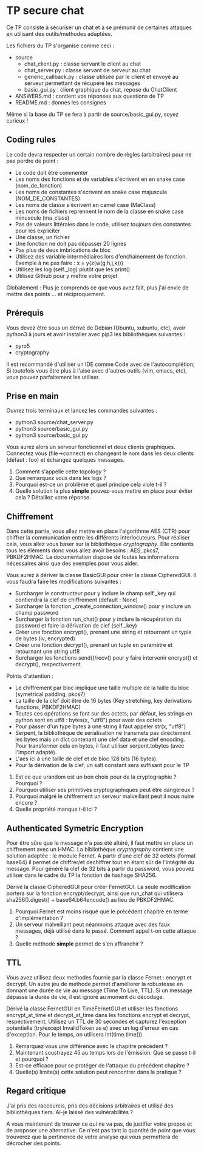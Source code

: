 # TP secure chat

Ce TP consiste à sécuriser un chat et à se prémunir de certaines attaques en utilisant des outils/methodes adaptées.

Les fichiers du TP s'organise comme ceci :

* source
    * chat_client.py : classe servant le client au chat
    * chat_server.py : classe servant de serveur au chat
    * generic_callback.py : classe utilisée par le client et envoyé au serveur permettant de récupéré les messages
    * basic_gui.py : client graphique du chat, repose du ChatClient
* ANSWERS.md : contient vos réponses aux questions de TP
* README.md : donnes les consignes

Même si la base du TP se fera à partir de source/basic_gui.py, soyez curieux ! 

## Coding rules

Le code devra respecter un certain nombre de règles (arbitraires) pour ne pas perdre de point :

- Le code doit être commenter
- Les noms des fonctions et de variables s'écrivent en en snake case (nom_de_fonction)
- Les noms de constantes s'écrivent en snake case majuscule (NOM_DE_CONSTANTES)
- Les noms de classe s'écrivent en camel case (MaClass)
- Les noms de fichiers reprennent le nom de la classe en snake case minuscule (ma_class)
- Pas de valeurs littérales dans le code, utilisez toujours des constantes pour les expliciter
- Une classe, un fichier
- Une fonction ne doit pas dépasser 20 lignes
- Pas plus de deux imbrications de bloc
- Utilisez des variable intermédiaires lors d'enchainement de fonction. Exemple à ne pas faire : x = y(z(w(g,h,j,k)))
- Utilisez les log (self._log) plutôt que les print()
- Utilisez Github pour y mettre votre projet

Globalement : Plus je comprends ce que vous avez fait, plus j'ai envie de mettre des points ... et réciproquement.

## Prérequis

Vous devez être sous un dérivé de Debian (Ubuntu, xubuntu, etc), avoir python3 à jours et avoir installer avec pip3 les bibliothèques suivantes :

- pyro5
- cryptography

Il est recommandé d'utiliser un IDE comme Code avec de l'autocomplétion; Si toutefois vous être plus à l'aise avec d'autres outils (vim, emacs, etc), vous pouvez parfaitement les utiliser.

## Prise en main

Ouvrez trois terminaux et lancez les commandes suivantes :

- python3 source/chat_server.py
- python3 source/basic_gui.py
- python3 source/basic_gui.py

Vous aurez alors un serveur fonctionnel et deux clients graphiques. Connectez vous (file->connect) en changeant le nom dans les deux clients (défaut : foo) et échangez quelques messages.

1. Comment s'appelle cette topology ?
2. Que remarquez vous dans les logs ? 
3. Pourquoi est-ce un problème et quel principe cela viole t-il ?
4. Quelle solution la plus **simple** pouvez-vous mettre en place pour éviter cela ? Détaillez votre réponse.

## Chiffrement

Dans cette partie, vous allez mettre en place l'algorithme AES (CTR) pour chiffrer la communication entre les différents interlocuteurs. Pour réaliser cela, vous allez vous baser sur la bibliothèque *cryptography*. Elle contients tous les éléments donc vous allez avoir besoins : AES, pkcs7, PBKDF2HMAC. La documentation dispose de toutes les informations nécessaires ainsi que des exemples pour vous aider.

Vous aurez à dériver la classe BasicGUI pour créer la classe CipheredGUI. Il vous faudra faire les modifications suivantes :

- Surcharger le constructeur pour y inclure le champ self._key qui contiendra la clef de chiffrement (default : None)
- Surcharger la fonction _create_connection_window() pour y inclure un champ password
- Surcharger la fonction run_chat() pour y inclure la récupération du password et faire la dérivation de clef (self._key)
- Créer une fonction encrypt(), prenant une string et retournant un typle de bytes (iv, encrypted)
- Créer une fonction decrypt(), prenant un tuple en paramètre et retournant une string utf8
- Surcharger les fonctions send()/recv() pour y faire intervenir encrypt() et decrypt(), respectivement.

Points d'attention :

- Le chiffrement par bloc implique une taille multiple de la taille du bloc (symetrical padding, pkcs7)
- La taille de la clef doit être de 16 bytes (Key stretching, key derivations functions, PBKDF2HMAC)
- Toutes ces opérations se font sur des octets; par défaut, les strings en python sont en utf8 : bytes(x, "utf8") pour avoir des octets
- Pour passer d'un type bytes à une string il faut appeler str(x, "utf8")
- Serpent, la bibliothèque de serialisation ne transmets pas directement les bytes mais un dict contenant une clef data et une clef encoding. Pour transformer cela en bytes, il faut utiliser serpent.tobytes (avec l'import adapté).
- L'aes ici à une taille de clef et de bloc 128 bits (16 bytes).
- Pour la dérivation de la clef, un salt constant sera suffisant pour le TP

1. Est ce que urandom est un bon choix pour de la cryptographie ? Pourquoi ?
2. Pourquoi utiliser ses primitives cryptographiques peut être dangereux ?
3. Pourquoi malgré le chiffrement un serveur malveillant peut il nous nuire encore ?
4. Quelle propriété manque t-il ici ?

## Authenticated Symetric Encryption

Pour être sûre que le message n'a pas été altéré, il faut mettre en place un chiffrement avec un HMAC. La bibliothèque *cryptography* contient une solution adaptée : le module Fernet. A partir d'une clef de 32 octets (format base64) il permet de chiffrer/et dechiffrer tout en étant sûr de l'intégrité du message. Pour généré la clef de 32 bits à partir du password, vous pouvez utiliser dans le cadre du TP la fonction de hashage SHA256.

Dérivé la classe CipheredGUI pour créer FernetGUI. La seule modification portera sur la fonction encrypt/decrypt, ainsi que run_chat qui utilisera sha256().digest() + base64.b64encode() au lieu de PBKDF2HMAC.

1. Pourquoi Fernet est moins risqué que le précédent chapitre en terme d'implémentation ?
2. Un serveur malveillant peut néanmoins attaqué avec des faux messages, déjà utilisé dans le passé. Comment appel t-on cette attaque ?
3. Quelle méthode **simple** permet de s'en affranchir ?

## TTL

Vous avez utilisez deux methodes fournie par la classe Fernet : encrypt et decrypt. Un autre jeu de methode permet d'améliorer la robustesse en donnant une durée de vie au message (Time To Live, TTL). Si un message dépasse la durée de vie, il est ignoré au moment du décodage.

Dérivé la classe FernetGUI en TimeFernetGUI et utiliser les fonctions encrypt_at_time et decrypt_at_time dans les fonctions encrypt et decrypt, respectivement. Utilisez un TTL de 30 secondes et capturez l'exception potentielle (try/except InvalidToken as e) avec un log d'erreur en cas d'exception. Pour le temps, on utilisera int(time.time()).

1. Remarquez vous une différence avec le chapitre précédent ?
2. Maintenant soustrayez 45 au temps lors de l'émission. Que se passe t-il et pourquoi ? 
3. Est-ce efficace pour se protéger de l'attaque du précédent chapitre ? 
4. Quelle(s) limite(s) cette solution peut rencontrer dans la pratique ?

## Regard critique

J'ai pris des raccourcis, pris des décisions arbitraires et utilisé des bibliothèques tiers. Ai-je laissé des vulnérabilités ? 

A vous maintenant de trouver ce qui ne va pas, de justifier votre propos et de proposer une alternative. Ce n'est pas tant la quantité de point que vous trouverez que la pertinence de votre analyse qui vous permettera de décrocher des points.